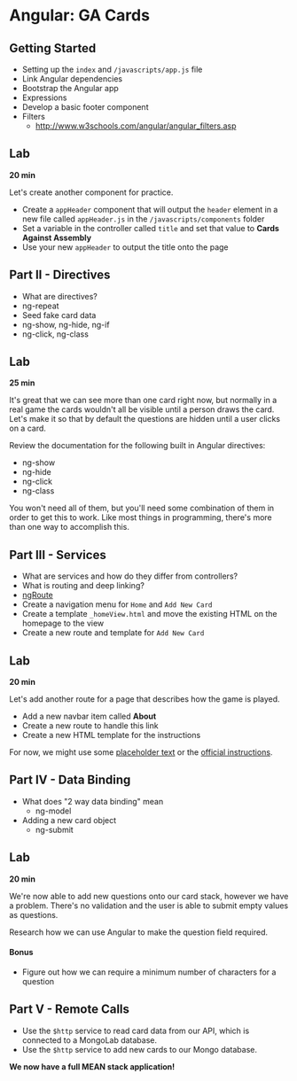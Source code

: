 # Angular: GA Cards

## Getting Started

* Setting up the `index` and `/javascripts/app.js` file
* Link Angular dependencies
* Bootstrap the Angular app
* Expressions
* Develop a basic footer component
* Filters
  - http://www.w3schools.com/angular/angular_filters.asp

## Lab

**20 min**

Let's create another component for practice. 

- Create a `appHeader` component that will output the `header` element in a new file called `appHeader.js` in the `/javascripts/components` folder
- Set a variable in the controller called `title` and set that value to **Cards Against Assembly**
- Use your new `appHeader` to output the title onto the page

## Part II - Directives

* What are directives?
* ng-repeat
* Seed fake card data
* ng-show, ng-hide, ng-if
* ng-click, ng-class

## Lab

**25 min**

It's great that we can see more than one card right now, but normally in a real game the cards wouldn't all be visible until a person draws the card. Let's make it so that by default the questions are hidden until a user clicks on a card.

Review the documentation for the following built in Angular directives: 

* ng-show
* ng-hide
* ng-click
* ng-class

You won't need all of them, but you'll need some combination of them in order to get this to work. Like most things in programming, there's more than one way to accomplish this. 

## Part III - Services

* What are services and how do they differ from controllers?
* What is routing and deep linking? 
* [ngRoute](https://docs.angularjs.org/api/ngRoute)
* Create a navigation menu for `Home` and `Add New Card`
* Create a template `_homeView.html` and move the existing HTML on the homepage to the view
* Create a new route and template for `Add New Card`

## Lab

**20 min**

Let's add another route for a page that describes how the game is played. 

* Add a new navbar item called **About**
* Create a new route to handle this link
* Create a new HTML template for the instructions

For now, we might use some [placeholder text](http://www.lipsum.com) or the [official instructions](https://en.wikipedia.org/wiki/Cards_Against_Humanity).

## Part IV - Data Binding

* What does "2 way data binding" mean
  - ng-model
* Adding a new card object
  - ng-submit

## Lab

**20 min**

We're now able to add new questions onto our card stack, however we have a problem. There's no validation and the user is able to submit empty values as questions.

Research how we can use Angular to make the question field required.

#### Bonus

- Figure out how we can require a minimum number of characters for a question

## Part V - Remote Calls 

* Use the `$http` service to read card data from our API, which is connected to a MongoLab database.
* Use the `$http` service to add new cards to our Mongo database. 

**We now have a full MEAN stack application!**
